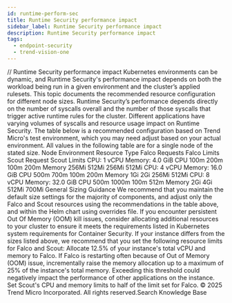 ```yaml
---
id: runtime-perform-sec
title: Runtime Security performance impact
sidebar_label: Runtime Security performance impact
description: Runtime Security performance impact
tags:
  - endpoint-security
  - trend-vision-one
---
```


/*<![CDATA[*/ $('#title').html($('meta[name=map-description]').attr('content')); /*]]>*/ Runtime Security performance impact Kubernetes environments can be dynamic, and Runtime Security's performance impact depends on both the workload being run in a given environment and the cluster’s applied rulesets. This topic documents the recommended resource configuration for different node sizes. Runtime Security’s performance depends directly on the number of syscalls overall and the number of those syscalls that trigger active runtime rules for the cluster. Different applications have varying volumes of syscalls and resource usage impact on Runtime Security. The table below is a recommended configuration based on Trend Micro's test environment, which you may need adjust based on your actual environment. All values in the following table are for a single node of the stated size. Node Environment Resource Type Falco Requests Falco Limits Scout Request Scout Limits CPU: 1 vCPU Memory: 4.0 GiB CPU 100m 200m 100m 200m Memory 256Mi 512Mi 256Mi 512Mi CPU: 4 vCPU Memory: 16.0 GiB CPU 500m 700m 100m 200m Memory 1Gi 2Gi 256Mi 512Mi CPU: 8 vCPU Memory: 32.0 GiB CPU 500m 1000m 100m 512m Memory 2Gi 4Gi 512Mi 700Mi General Sizing Guidance We recommend that you maintain the default size settings for the majority of components, and adjust only the Falco and Scout resources using the recommendations in the table above, and within the Helm chart using overrides file. If you encounter persistent Out Of Memory (OOM) kill issues, consider allocating additional resources to your cluster to ensure it meets the requirements listed in Kubernetes system requirements for Container Security. If your instance differs from the sizes listed above, we recommend that you set the following resource limits for Falco and Scout: Allocate 12.5% of your instance's total vCPU and memory to Falco. If Falco is restarting often because of Out of Memory (OOM) issue, incrementally raise the memory allocation up to a maximum of 25% of the instance's total memory. Exceeding this threshold could negatively impact the performance of other applications on the instance. Set Scout's CPU and memory limits to half of the limit set for Falco. © 2025 Trend Micro Incorporated. All rights reserved.Search Knowledge Base